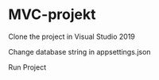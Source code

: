 # MVC-projekt

Clone the project in Visual Studio 2019

Change database string in appsettings.json

Run Project
